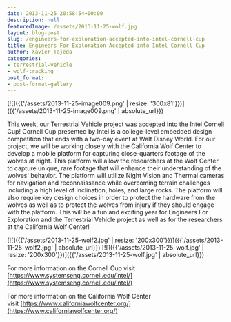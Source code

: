 ```yaml
---
date: 2013-11-25 20:58:54+00:00
description: null
featuredImage: /assets/2013-11-25-wolf.jpg
layout: blog-post
slug: /engineers-for-exploration-accepted-into-intel-cornell-cup
title: Engineers For Exploration Accepted into Intel Cornell Cup
author: Xavier Tajeda
categories:
- terrestrial-vehicle
- wolf-tracking
post_format:
- post-format-gallery
---
```

[![]({{'/assets/2013-11-25-image009.png' | resize: '300x81'}})]({{'/assets/2013-11-25-image009.png' | absolute_url}})

This week, our Terrestrial Vehicle project was accepted into the Intel Cornell Cup! Cornell Cup presented by Intel is a college-level embedded design competition that ends with a two-day event at Walt Disney World. For our project, we will be working closely with the California Wolf Center to develop a mobile platform for capturing close-quarters footage of the wolves at night. This platform will allow the researchers at the Wolf Center to capture unique, rare footage that will enhance their understanding of the wolves' behavior. The platform will utilize Night Vision and Thermal cameras for navigation and reconnaissance while overcoming terrain challenges including a high level of inclination, holes, and large rocks. The platform will also require key design choices in order to protect the hardware from the wolves as well as to protect the wolves from injury if they should engage with the platform. This will be a fun and exciting year for Engineers For Exploration and the Terrestrial Vehicle project as well as for the researchers at the California Wolf Center!

[![]({{'/assets/2013-11-25-wolf2.jpg' | resize: '200x300'}})]({{'/assets/2013-11-25-wolf2.jpg' | absolute_url}})
[![]({{'/assets/2013-11-25-wolf.jpg' | resize: '200x300'}})]({{'/assets/2013-11-25-wolf.jpg' | absolute_url}})

For more information on the Cornell Cup visit [https://www.systemseng.cornell.edu/intel/](https://www.systemseng.cornell.edu/intel/)

For more information on the California Wolf Center visit [https://www.californiawolfcenter.org/](https://www.californiawolfcenter.org/)
